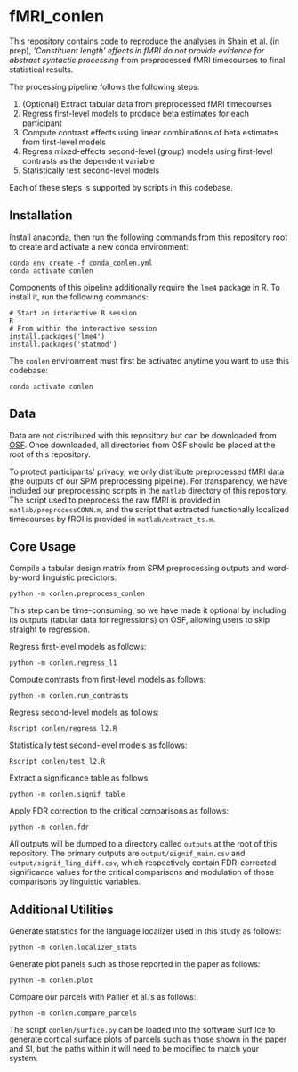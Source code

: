 # fMRI_conlen

This repository contains code to reproduce the analyses in Shain et al. (in prep),
_'Constituent length' effects in fMRI do not provide evidence for abstract syntactic processing_ from preprocessed fMRI timecourses to final statistical results.

The processing pipeline follows the following steps:
1. (Optional) Extract tabular data from preprocessed fMRI timecourses
2. Regress first-level models to produce beta estimates for each participant
3. Compute contrast effects using linear combinations of beta estimates from first-level models
4. Regress mixed-effects second-level (group) models using first-level contrasts as the dependent variable
5. Statistically test second-level models

Each of these steps is supported by scripts in this codebase.

## Installation

Install [anaconda](https://www.anaconda.com/), then run the following commands from this repository root to create and 
activate a new conda environment:

    conda env create -f conda_conlen.yml
    conda activate conlen
    
Components of this pipeline additionally require the `lme4` package in R. To install it, run the following commands:

    # Start an interactive R session
    R
    # From within the interactive session
    install.packages('lme4')
    install.packages('statmod')
    
The `conlen` environment must first be activated anytime you want to use this codebase:

    conda activate conlen


## Data

Data are not distributed with this repository but can be downloaded from [OSF](https://osf.io/7pknb/).
Once downloaded, all directories from OSF should be placed at the root of this repository.

To protect participants' privacy, we only distribute preprocessed fMRI data (the outputs of our SPM preprocessing
pipeline). For transparency, we have included our preprocessing scripts in the `matlab` directory of this
repository. The script used to preprocess the raw fMRI is provided in `matlab/preprocessCONN.m`, and the script that
extracted functionally localized timecourses by fROI is provided in `matlab/extract_ts.m`.


## Core Usage

Compile a tabular design matrix from SPM preprocessing outputs and word-by-word linguistic predictors:

    python -m conlen.preprocess_conlen
    
This step can be time-consuming, so we have made it optional by including its outputs
(tabular data for regressions) on OSF, allowing users to skip straight to regression.

Regress first-level models as follows:

    python -m conlen.regress_l1
    
Compute contrasts from first-level models as follows:

    python -m conlen.run_contrasts
    
Regress second-level models as follows:

    Rscript conlen/regress_l2.R
    
Statistically test second-level models as follows:

    Rscript conlen/test_l2.R
    
Extract a significance table as follows:

    python -m conlen.signif_table
    
Apply FDR correction to the critical comparisons as follows:

    python -m conlen.fdr
    
All outputs will be dumped to a directory called `outputs` at the root of this repository.
The primary outputs are `output/signif_main.csv` and `output/signif_ling_diff.csv`, which respectively
contain FDR-corrected significance values for the critical comparisons and modulation of those comparisons
by linguistic variables.
    

## Additional Utilities

Generate statistics for the language localizer used in this study as follows:

    python -m conlen.localizer_stats

Generate plot panels such as those reported in the paper as follows:

    python -m conlen.plot
    
Compare our parcels with Pallier et al.'s as follows:

    python -m conlen.compare_parcels

The script `conlen/surfice.py` can be loaded into the software Surf Ice to generate cortical surface plots of 
parcels such as those shown in the paper and SI, but the paths within it will need to be modified to match your
system.
